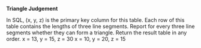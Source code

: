 **Triangle Judgement**

In SQL, (x, y, z) is the primary key column for this table.
Each row of this table contains the lengths of three line segments.
Report for every three line segments whether they can form a triangle.
Return the result table in any order.
x = 13, y = 15, z = 30
x = 10, y = 20, z = 15
